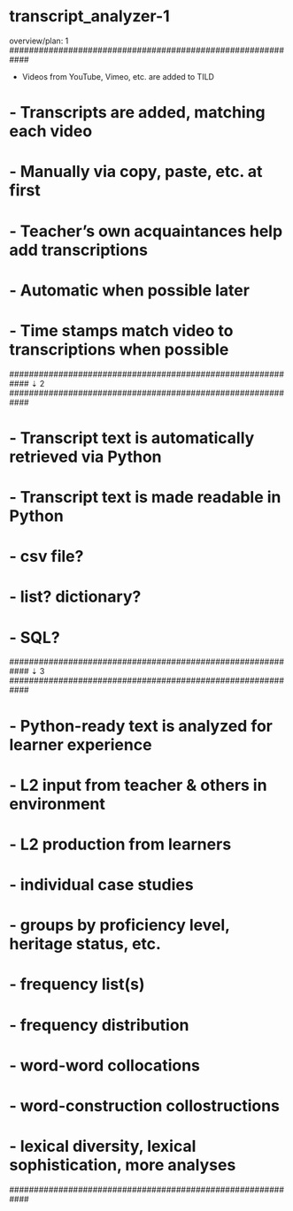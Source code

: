 # transcript_analyzer-1

overview/plan:
                              1
############################################################
- Videos from YouTube, Vimeo, etc. are added to TILD
# - Transcripts are added, matching each video
#    - Manually via copy, paste, etc. at first
#       - Teacher’s own acquaintances help add transcriptions
#    - Automatic when possible later
# - Time stamps match video to transcriptions when possible
############################################################
                              ⇣
                              2
############################################################
# - Transcript text is automatically retrieved via Python
# - Transcript text is made readable in Python
#    - csv file?
#    - list? dictionary?
#    - SQL?
############################################################
                              ⇣
                              3
############################################################
# - Python-ready text is analyzed for learner experience
#    - L2 input from teacher & others in environment
#    - L2 production from learners
#       - individual case studies
#       - groups by proficiency level, heritage status, etc.
#    - frequency list(s)
#    - frequency distribution
#       - word-word collocations
#       - word-construction collostructions
#    - lexical diversity, lexical sophistication, more analyses
############################################################
